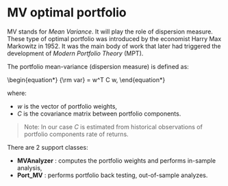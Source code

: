 
# MV optimal portfolio <a name="TOP"></a>

MV stands for *Mean Variance*. It will play the role of dispersion measure.
These type of optimal portfolio was
introduced by the economist Harry Max Markowitz in 1952. It was the main
body of work that later had triggered the development of
*Modern Portfolio Theory* (MPT).


The portfolio mean-variance (dispersion measure) is defined as:

\begin{equation*}
	{\rm var} = w^T C w,
\end{equation*}

where:

* $w$ is the vector of portfolio weights,
* $C$ is the covariance matrix between portfolio components.

> Note: In our case $C$ is estimated from historical observations of
portfolio components rate of returns.

There are 2 support classes:

* **MVAnalyzer** : computes the portfolio weights and performs in-sample
analysis,
* **Port_MV** : performs portfolio back testing, out-of-sample analyzes.
